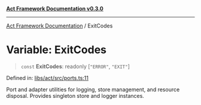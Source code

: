 [**Act Framework Documentation v0.3.0**](../README.md)

***

[Act Framework Documentation](../globals.md) / ExitCodes

# Variable: ExitCodes

> `const` **ExitCodes**: readonly \[`"ERROR"`, `"EXIT"`\]

Defined in: [libs/act/src/ports.ts:11](https://github.com/Rotorsoft/act-root/blob/44434ac9e20b81fc5bbda127e1633a974aa78bcb/libs/act/src/ports.ts#L11)

Port and adapter utilities for logging, store management, and resource disposal.
Provides singleton store and logger instances.

